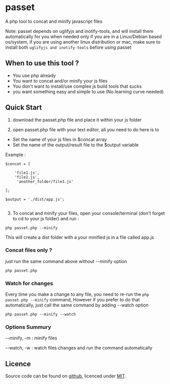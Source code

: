 # passet
A php tool to concat and minify javascript files

Note: passet depends on uglifyjs and inotify-tools, and will install them automatically for you when needed only if you are in a Linux/Debian based os/system, if you are using another linux distribution or mac, make sure to install both `uglifyjs and inotify-tools` before using passet

## When to use this tool ? 

* You use php already
* You want to concat and/or minify your js files
* You don't want to install/use complex js build tools that sucks
* you want something easy and simple to use (No learning curve needed)

## Quick Start

1) download the passet.php file and place it within your js folder

2) open passet.php file with your text editor, all you need to do here is to 

- Set the name of your js files in $concat array
- Set the name of the output/result file to the $output variable

Example :

```
$concat = [

    'file1.js',
    'file2.js',
     'another_folder/file3.js'

];

$output = './dist/app.js';
  
```
3) To concat and minify your files, open your console/terminal (don't forget to cd to your js folder) and run :

```
php passet.php --minify
```
This will create a dist folder with a your minified js in a file called app.js

### Concat files only ?

just run the same command above without --minify option

```
php passet.php
```

### Watch for changes

Every time you make a change to any file, you need to re-run the `php passet.php --minify` command, However if you prefer to do that automatically, just call the same command by adding --watch option

```
php passet.php --minify --watch
```

### Options Summury

--minify, -m : minify files

--watch, -w : watch files changes and run the command automatically

## Licence

Source code can be found on [github](https://github.com/scratchoo/passet), licenced under [MIT](http://opensource.org/licenses/mit-license.php).

